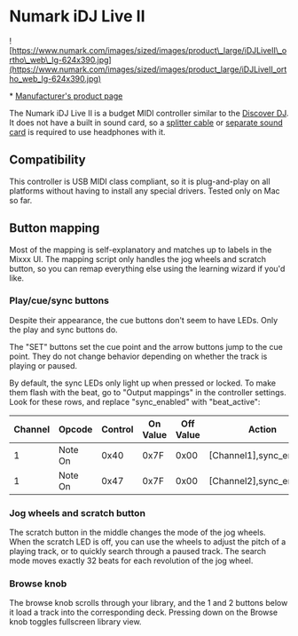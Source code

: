 # Numark iDJ Live II

![https://www.numark.com/images/sized/images/product\_large/iDJLiveII\_ortho\_web\_lg-624x390.jpg](https://www.numark.com/images/sized/images/product_large/iDJLiveII_ortho_web_lg-624x390.jpg)

\* [Manufacturer's product
page](https://www.numark.com/product/idj-live-ii)

The Numark iDJ Live II is a budget MIDI controller similar to the
[Discover DJ](ion_discover_dj). It does not have a built in sound card,
so a [splitter cable](hardware_compatibility#splitter_cables) or
[separate sound card](hardware_compatibility#usb_sound_cards) is
required to use headphones with it.

## Compatibility

This controller is USB MIDI class compliant, so it is plug-and-play on
all platforms without having to install any special drivers. Tested only
on Mac so far.

## Button mapping

Most of the mapping is self-explanatory and matches up to labels in the
Mixxx UI. The mapping script only handles the jog wheels and scratch
button, so you can remap everything else using the learning wizard if
you'd like.

### Play/cue/sync buttons

Despite their appearance, the cue buttons don't seem to have LEDs. Only
the play and sync buttons do.

The "SET" buttons set the cue point and the arrow buttons jump to the
cue point. They do not change behavior depending on whether the track is
playing or paused.

By default, the sync LEDs only light up when pressed or locked. To make
them flash with the beat, go to "Output mappings" in the controller
settings. Look for these rows, and replace "sync\_enabled" with
"beat\_active":

| Channel | Opcode  | Control | On Value | Off Value | Action                     | Min | Max |
| ------- | ------- | ------- | -------- | --------- | -------------------------- | --- | --- |
| 1       | Note On | 0x40    | 0x7F     | 0x00      | \[Channel1\],sync\_enabled | 0.5 | 1   |
| 1       | Note On | 0x47    | 0x7F     | 0x00      | \[Channel2\],sync\_enabled | 0.5 | 1   |

### Jog wheels and scratch button

The scratch button in the middle changes the mode of the jog wheels.
When the scratch LED is off, you can use the wheels to adjust the pitch
of a playing track, or to quickly search through a paused track. The
search mode moves exactly 32 beats for each revolution of the jog wheel.

### Browse knob

The browse knob scrolls through your library, and the 1 and 2 buttons
below it load a track into the corresponding deck. Pressing down on the
Browse knob toggles fullscreen library view.
